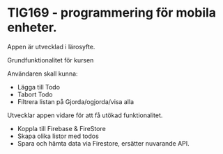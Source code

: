 # TIG169 - programmering för mobila enheter.

Appen är utvecklad i lärosyfte.

Grundfunktionalitet för kursen

Användaren skall kunna:

- Lägga till Todo
- Tabort Todo
- Filtrera listan på Gjorda/ogjorda/visa alla

Utvecklar appen vidare för att få utökad funktionalitet.

- Koppla till Firebase & FireStore
- Skapa olika listor med todos
- Spara och hämta data via Firestore, ersätter nuvarande API.
